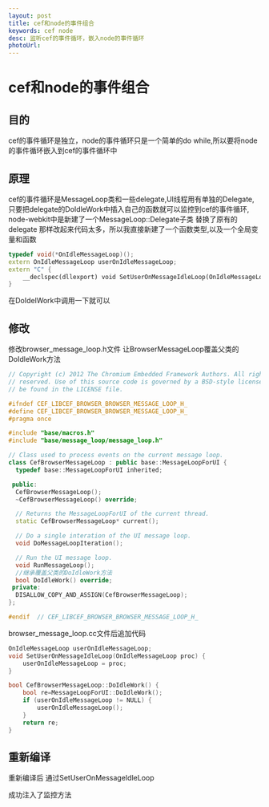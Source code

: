```yaml
---
layout: post
title: cef和node的事件组合
keywords: cef node
desc: 监听cef的事件循环，嵌入node的事件循环
photoUrl: 
---
```

# cef和node的事件组合

## 目的
cef的事件循环是独立，node的事件循环只是一个简单的do while,所以要将node的事件循环嵌入到cef的事件循环中

## 原理

cef的事件循环是MessageLoop类和一些delegate,UI线程用有单独的Delegate,
只要把delegate的DoIdleWork中插入自己的函数就可以监控到cef的事件循环,
node-webkit中是新建了一个MessageLoop::Delegate子类 替换了原有的delegate
那样改起来代码太多，所以我直接新建了一个函数类型,以及一个全局变量和函数

```c++
typedef void(*OnIdleMessageLoop)();
extern OnIdleMessageLoop userOnIdleMessageLoop;
extern "C" {
	__declspec(dllexport) void SetUserOnMessageIdleLoop(OnIdleMessageLoop proc);
}
```

在DoIdelWork中调用一下就可以

## 修改

修改browser_message_loop.h文件 让BrowserMessageLoop覆盖父类的
DoIdleWork方法

```c++
// Copyright (c) 2012 The Chromium Embedded Framework Authors. All rights
// reserved. Use of this source code is governed by a BSD-style license that can
// be found in the LICENSE file.

#ifndef CEF_LIBCEF_BROWSER_BROWSER_MESSAGE_LOOP_H_
#define CEF_LIBCEF_BROWSER_BROWSER_MESSAGE_LOOP_H_
#pragma once

#include "base/macros.h"
#include "base/message_loop/message_loop.h"

// Class used to process events on the current message loop.
class CefBrowserMessageLoop : public base::MessageLoopForUI {
  typedef base::MessageLoopForUI inherited;

 public:
  CefBrowserMessageLoop();
  ~CefBrowserMessageLoop() override;

  // Returns the MessageLoopForUI of the current thread.
  static CefBrowserMessageLoop* current();

  // Do a single interation of the UI message loop.
  void DoMessageLoopIteration();

  // Run the UI message loop.
  void RunMessageLoop();
  //继承覆盖父类的DoIdleWork方法
  bool DoIdleWork() override;
 private:
  DISALLOW_COPY_AND_ASSIGN(CefBrowserMessageLoop);
};

#endif  // CEF_LIBCEF_BROWSER_BROWSER_MESSAGE_LOOP_H_
```

browser_message_loop.cc文件后追加代码

```c++
OnIdleMessageLoop userOnIdleMessageLoop;
void SetUserOnMessageIdleLoop(OnIdleMessageLoop proc) {
	userOnIdleMessageLoop = proc;
}

bool CefBrowserMessageLoop::DoIdleWork() {
	bool re=MessageLoopForUI::DoIdleWork();
	if (userOnIdleMessageLoop != NULL) {
		userOnIdleMessageLoop();
	}
	return re;
}
```
## 重新编译

重新编译后 通过SetUserOnMessageIdleLoop

成功注入了监控方法